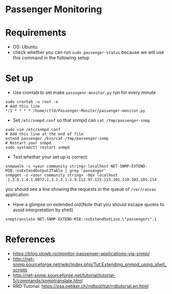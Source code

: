 # Passenger Monitoring

# Requirements

* OS: Ubuntu
* check whether you can run `sudo passenger-status` because we will use this command in the following setup


# Set up

* Use crontab to set make `passegenr-monitor.py` run for every minute
```
sudo crontab -u root -e
# Add this line
*/1 * * * * /home/ctld/Passenger-Monitor/passenger-monitor.py
```
* Set `/etc/snmpd.conf` so that snmpd can `cat /tmp/passenger-snmp`
```
sudo vim /etc/snmpd.conf
# Add this line at the end of file
extend passenger /bin/cat /tmp/passenger-snmp
# Restart your snmpd
sudo systemctl restart snmpd
```

* Test whether your set up is correct
```
snmpwalk -c <your community string> localhost NET-SNMP-EXTEND-MIB::nsExtendOutput2Table | grep 'passenger'
snmpget -c <your community string> -Oqv localhost .1.3.6.1.4.1.8072.1.3.2.3.1.2.9.112.97.115.115.101.110.103.101.114
```
you should see a line showing the requests in the queue of `/var/canvas` application

* Have a glimpse on extended oid(Note that you should escape quotes to avoid interpretation by shell)
```
snmptranslate NET-SNMP-EXTEND-MIB::nsExtendOutLine.\"passenger\".1
```


# References
* https://blog.slowb.ro/monitor-passenger-applications-via-snmp/
* http://net-snmp.sourceforge.net/wiki/index.php/Tut:Extending_snmpd_using_shell_scripts
* http://net-snmp.sourceforge.net/tutorial/tutorial-5/commands/snmptranslate.html
* RRD Tutorial: https://oss.oetiker.ch/rrdtool/tut/rrdtutorial.en.html

